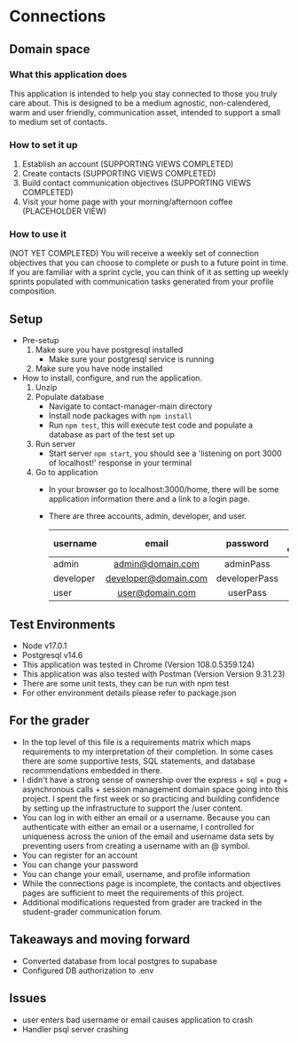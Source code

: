 # Connections

## Domain space

### What this application does

This application is intended to help you stay connected to those you truly care about. This is designed to be a medium agnostic, non-calendered, warm and user friendly, communication asset, intended to support a small to medium set of contacts.

### How to set it up

1. Establish an account (SUPPORTING VIEWS COMPLETED)
2. Create contacts (SUPPORTING VIEWS COMPLETED)
3. Build contact communication objectives (SUPPORTING VIEWS COMPLETED)
4. Visit your home page with your morning/afternoon coffee (PLACEHOLDER VIEW)

### How to use it

(NOT YET COMPLETED) You will receive a weekly set of connection objectives that you can choose to complete or push to a future point in time. If you are familiar with a sprint cycle, you can think of it as setting up weekly sprints populated with communication tasks generated from your profile composition.

## Setup
- Pre-setup
  1. Make sure you have postgresql installed 
      - Make sure your postgresql service is running 
  2. Make sure you have node installed 
- How to install, configure, and run the application.
  1. Unzip
  2. Populate database
      - Navigate to contact-manager-main directory
      - Install node packages with `npm install`
      - Run `npm test`, this will execute test code and populate a database as part of the test set up
  3. Run server
      - Start server `npm start`, you should see a 'listening on port 3000 of localhost!' response in your terminal
  4. Go to application
      - In your browser go to localhost:3000/home, there will be some application information there and a link to a login page.
      - There are three accounts, admin, developer, and user.

        | username  |      email      |  password | seeded contacts |
        |----------|:----------------:|:---------:|----------------:|
        | admin     |  admin@domain.com     | adminPass | 100 |
        | developer | developer@domain.com  | developerPass | 0 |
        | user      | user@domain.com       | userPass | 0 |

## Test Environments
  - Node v17.0.1
  - Postgresql v14.6
  - This application was tested in Chrome (Version 108.0.5359.124)
  - This application was also tested with Postman (Version Version 9.31.23)
  - There are some unit tests, they can be run with npm test
  - For other environment details please refer to package.json 

## For the grader
- In the top level of this file is a requirements matrix which maps requirements to my interpretation of their completion. In some cases there are some supportive tests, SQL statements, and database recommendations embedded in there.
- I didn't have a strong sense of ownership over the express + sql + pug + asynchronous calls + session management domain space going into this project. I spent the first week or so practicing and building confidence by setting up the infrastructure to support the /user content. 
- You can log in with either an email or a username. Because you can authenticate with either an email or a username, I controlled for uniqueness across the union of the email and username data sets by preventing users from creating a username with an @ symbol. 
- You can register for an account
- You can change your password
- You can change your email, username, and profile information
- While the connections page is incomplete, the contacts and objectives pages are sufficient to meet the requirements of this project.
- Additional modifications requested from grader are tracked in the student-grader communication forum.

## Takeaways and moving forward
- Converted database from local postgres to supabase
- Configured DB authorization to .env

## Issues 
- user enters bad username or email causes application to crash
- Handler psql server crashing